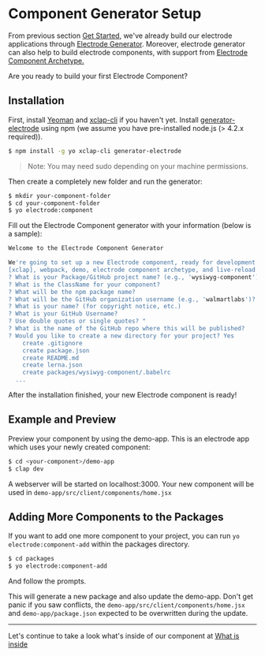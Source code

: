 # Component Generator Setup

From previous section [Get Started](/chapter1/quick-start/get-started.md), we've already build our electrode applications through [Electrode Generator](https://github.com/electrode-io/electrode/tree/master/packages/generator-electrode). Moreover, electrode generator can also help to build electrode components, with support from [Electrode Component Archetype.](https://github.com/electrode-io/electrode/tree/master/packages/electrode-archetype-react-component)

Are you ready to build your first Electrode Component?

## Installation

First, install [Yeoman](http://yeoman.io/) and [xclap-cli](https://www.npmjs.com/package/xclap-cli) if you haven't yet. Install  [generator-electrode](https://github.com/electrode-io/electrode/tree/master/packages/generator-electrode) using npm (we assume you have pre-installed node.js (> 4.2.x required)).

```bash
$ npm install -g yo xclap-cli generator-electrode
```

> Note: You may need sudo depending on your machine permissions.

Then create a completely new folder and run the generator:

```bash
$ mkdir your-component-folder
$ cd your-component-folder
$ yo electrode:component
```

Fill out the Electrode Component generator with your information (below is a sample):

```bash
Welcome to the Electrode Component Generator

We're going to set up a new Electrode component, ready for development with
[xclap], webpack, demo, electrode component archetype, and live-reload
? What is your Package/GitHub project name? (e.g., 'wysiwyg-component') your-component
? What is the ClassName for your component?
? What will be the npm package name?
? What will be the GitHub organization username (e.g., 'walmartlabs')?
? What is your name? (for copyright notice, etc.)
? What is your GitHub Username?
? Use double quotes or single quotes? "
? What is the name of the GitHub repo where this will be published?
? Would you like to create a new directory for your project? Yes
    create .gitignore
    create package.json
    create README.md
    create lerna.json
    create packages/wysiwyg-component/.babelrc
  ...
```

After the installation finished, your new Electrode component is ready!

## Example and Preview

Preview your component by using the demo-app. This is an electrode app which uses your newly created component:

```bash
$ cd <your-component>/demo-app
$ clap dev
```

A webserver will be started on localhost:3000. Your new component will be used in `demo-app/src/client/components/home.jsx`

## Adding More Components to the Packages

If you want to add one more component to your project, you can run `yo electrode:component-add` within the packages directory.

```bash
$ cd packages
$ yo electrode:component-add
```

And follow the prompts.

This will generate a new package and also update the demo-app. Don't get panic if you saw conflicts, the `demo-app/src/client/components/home.jsx` and `demo-app/package.json` expected to be overwritten during the update.

<hr>

Let's continue to take a look what's inside of our component at [What is inside](/chapter1/intermediate/create-a-electrode-component/what-is-inside.md)
